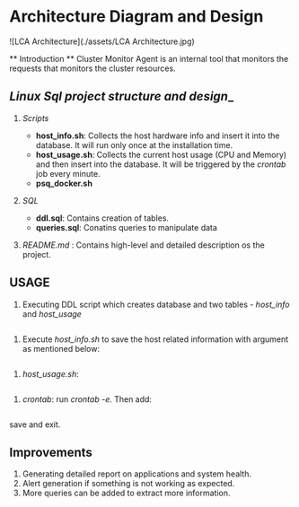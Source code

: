 # **Architecture Diagram and Design**

![LCA Architecture](./assets/LCA Architecture.jpg)

** Introduction **
Cluster Monitor Agent is an internal tool that monitors the requests that monitors the cluster resources.

## _Linux Sql project structure and design__
1. *Scripts*
	* __host_info.sh__: Collects the host hardware info and insert it into the database. It will run only once at the installation time.
	* __host_usage.sh__: Collects the current host usage (CPU and Memory) and then insert into the database. It will be triggered by the _crontab_ job every minute.
	* __psq_docker.sh__

1. *SQL* 
	* __ddl.sql__: Contains creation of tables.
	* __queries.sql__: Conatins queries to manipulate data

1. *README.md* : Contains high-level and detailed description os the project.

## __USAGE__
1. Executing DDL script which creates database and two tables - *host_info* and *host_usage*
```psql -h localhost -U postgres -W -f ./linux_sql/sql/ddl.sql
```
1. Execute *host_info.sh* to save the host related information with argument as mentioned below:
```./scripts/host_info.sh psql_host psql_port db_name psql_user psql_password
```
1. *host_usage.sh*: 
```./scripts/usage.sh psql_host psql_port db_name psql_user psql_password
```
1. *crontab*: run *crontab -e*. Then add:
```* * * * * bash /home/centos/dev/jarvis_data_eng_aayushi/linux_sql/scripts/host_usage.sh "localhost" 5432 "host_agent" "postgres" "postgres" > /tmp/host_usage.log
```
save and exit.

## **Improvements**
1. Generating detailed report on applications and system health.
1. Alert generation if something is not working as expected.
1. More queries can be added to extract more information. 


